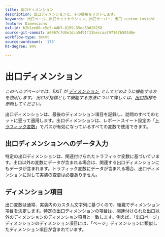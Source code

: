 ```yaml
---
title: 出口ディメンション
description: 出口ディメンションと、その使用をリストします。
keywords: 出口ページ、出口サイトセクション、出口サーバー、出口 custom insight
feature: Dimensions
exl-id: b2b1ee88-e5c3-44b5-8159-85ec53d20258
source-git-commit: a6967c7d4e1dca5491f13beccaa797167b503d6e
workflow-type: tm+mt
source-wordcount: '173'
ht-degree: 94%

---
```


# 出口ディメンション

*このヘルプページでは、EXIT が [&#x200B; ディメンション &#x200B;](overview.md) としてどのように機能するかを説明します。 出口が指標として機能する方法について詳しくは、[出口](../metrics/exits.md)指標を参照してください。*

出口ディメンションは、最後のディメンション項目を記録し、訪問のすべてのヒットに遡って適用します。出口ディメンションは、レポートスイート設定の「[トラフィック変数](/help/admin/tools/manage-rs/edit-settings/c-traffic-variables/traffic-var.md)」でパスが有効になっているすべての変数で使用できます。

## 出口ディメンションへのデータ入力

特定の出口ディメンションは、関連付けられたトラフィック変数に基づいています。出口以外の変数にデータが含まれる場合は、関連する出口ディメンションにもデータが含まれます。トラフィック変数にデータが含まれる場合、出口ディメンションに対して実装の変更は必要ありません。

## ディメンション項目

出口変数は通常、実装内のカスタム文字列に基づくので、組織でディメンション項目を決定します。特定の出口ディメンションの項目は、関連付けられた出口以外のディメンションのディメンション項目と一致します。例えば、「出口ページ」ディメンションのディメンション項目には、「ページ」ディメンションに類似したディメンション項目が含まれています。
